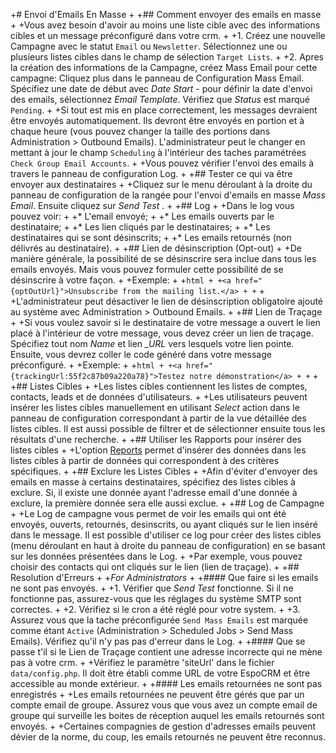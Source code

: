 
+# Envoi d'Emails En Masse
+
+## Comment envoyer des emails en masse 
+
+Vous avez besoin d'avoir au moins une liste cible avec des informations cibles et un message préconfiguré dans votre crm.
+
+1. Créez une nouvelle Campagne avec le statut `Email` ou `Newsletter`. Sélectionnez une ou plusieurs listes cibles dans le champ de sélection `Target Lists`.
+
+2. Apres la création des informations de la Campagne, créez Mass Email pour cette campagne: Cliquez plus dans le panneau de Configuration Mass Email. Spécifiez une date de début avec _Date Start_ - pour définir la date d'envoi des emails, sélectionnez _Email Template_. Vérifiez que _Status_ est marqué `Pending`.
+
+Si tout est mis en place correctement, les messages devraient être envoyés automatiquement. Ils devront être envoyés en portion et à chaque heure (vous pouvez changer la taille des portions dans Administration > Outbound Emails). L'administrateur peut le changer en mettant à jour le champ `Scheduling` à l'intérieur des taches paramétrées `Check Group Email Accounts`.
+
+Vous pouvez vérifier l'envoi des emails à travers le panneau de configuration Log.
+
+## Tester ce qui va être envoyer aux destinataires
+
+Cliquez sur le menu déroulant à la droite du panneau de configuration de la rangée pour l'envoi d'emails en masse _Mass Email_. Ensuite cliquez sur _Send Test_ .
+
+## Log
+
+Dans le log vous pouvez voir:
+
+* L'email envoyé;
+
+* Les emails ouverts par le destinataire;
+
+* Les lien cliqués par le destinataires;
+
+* Les destinataires qui se sont désinscrits;
+
+* Les emails retournés (non délivrés au destinataire).
+
+## Lien de désinscription (Opt-out)
+
+De manière générale, la possibilité de se désinscrire sera inclue dans tous les emails envoyés. Mais vous pouvez formuler cette possibilité de se désinscrire à votre façon.
+
+Exemple:
+
+```html
+
+<a href="{optOutUrl}">Unsubscribe from the mailing list.</a>
+
+```
+
+L'administrateur peut désactiver le lien de désinscription obligatoire ajouté au système avec Administration > Outbound Emails.
+
+## Lien de Traçage
+
+Si vous voulez savoir si le destinataire de votre message a ouvert le lien placé à l'intérieur de votre message, vous devez créer un lien de traçage. Spécifiez tout nom *_Name_* et lien *_URL* vers lesquels votre lien pointe. Ensuite, vous devrez coller le code généré dans votre message préconfiguré.
+
+Exemple:
+
+```html
+
+<a href="{trackingUrl:55f2c87b09a220a78}">Testez notre démonstration</a>
+
+```
+
+## Listes Cibles
+
+Les listes cibles contiennent les listes de comptes, contacts, leads et de données d'utilisateurs.
+
+Les utilisateurs peuvent insérer les listes cibles manuellement en utilisant _Select_ action dans le panneau de configuration correspondant à partir de la vue détaillée des listes cibles. Il est aussi possible de filtrer et de sélectionner ensuite tous les résultats d'une recherche.
+
+## Utiliser les Rapports pour insérer des listes cibles
+
+L'option [Reports](reports.md#syncing-with-target-lists) permet d'insérer des données dans les listes cibles à partir de données qui correspondent à des critères spécifiques. 
+
+## Exclure les Listes Cibles
+
+Afin d'éviter d'envoyer des emails en masse à certains destinataires, spécifiez des listes cibles à exclure. Si, il existe une donnée ayant l'adresse email d'une donnée à exclure, la première donnée sera elle aussi exclue.
+
+## Log de Campagne
+
+Le Log de campagne vous permet de voir les emails qui ont été envoyés, ouverts, retournés, desinscrits, ou ayant cliqués sur le lien inséré dans le message. Il est possible d'utiliser ce log pour créer des listes cibles (menu déroulant en haut à droite du panneau de configuration) en se basant sur les données présentées dans le Log.
+
+Par exemple, vous pouvez choisir des contacts qui ont cliqués sur le lien (lien de traçage).
+
+## Resolution d'Erreurs
+
+_For Administrators_
+
+#### Que faire si les emails ne sont pas envoyés.
+
+1. Vérifier que _Send Test_ fonctionne. Si il ne fonctionne pas, assurez-vous que les réglages du système SMTP sont correctes. 
+
+2. Vérifiez si le cron a été réglé pour votre system.
+
+3. Assurez vous que la tache préconfigurée `Send Mass Emails` est marquée comme étant `Active` (Administration > Scheduled Jobs > Send Mass Emails). Vérifiez qu'il n'y pas pas d'erreur dans le Log.
+
+#### Que se passe t'il si le Lien de Traçage contient une adresse incorrecte qui ne mène pas à votre crm.
+
+Vérifiez le paramètre 'siteUrl' dans le fichier `data/config.php`. Il doit être établi comme URL de votre EspoCRM et être accessible au monde extérieur.
+
+#### Les emails retournées ne sont pas enregistrés
+
+Les emails retournées ne peuvent être gérés que par un compte email de groupe. Assurez vous que vous avez un compte email de groupe qui surveille les boites de réception auquel les emails retournés sont envoyés.
+
+Certaines compagnies de gestion d'adresses emails peuvent dévier de la norme, du coup, les emails retournés ne peuvent être reconnus.
